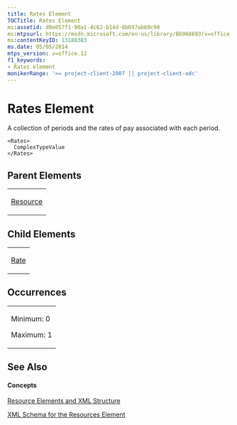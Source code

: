 ```yaml
---
title: Rates Element
TOCTitle: Rates Element
ms:assetid: d0e057f1-90a1-4c62-b14d-8b697ab69c98
ms:mtpsurl: https://msdn.microsoft.com/en-us/library/Bb968693(v=office.12)
ms:contentKeyID: 13188383
ms.date: 05/05/2014
mtps_version: v=office.12
f1_keywords:
- Rates element
monikerRange: '>= project-client-2007 || project-client-odc'
---
```


# Rates Element




A collection of periods and the rates of pay associated with each period.

    <Rates>
      ComplexTypeValue
    </Rates>

## Parent Elements

<table>
<colgroup>
<col style="width: 100%" />
</colgroup>
<tbody>
<tr class="odd">
<td><p><a href="resource-element.md">Resource</a></p></td>
</tr>
</tbody>
</table>

## Child Elements

<table>
<colgroup>
<col style="width: 100%" />
</colgroup>
<tbody>
<tr class="odd">
<td><p><a href="rate-element.md">Rate</a></p></td>
</tr>
</tbody>
</table>

## Occurrences

<table>
<colgroup>
<col style="width: 100%" />
</colgroup>
<tbody>
<tr class="odd">
<td><p>Minimum: 0</p>
<p>Maximum: 1</p></td>
</tr>
</tbody>
</table>

## See Also

#### Concepts

[Resource Elements and XML Structure](resource-elements-and-xml-structure.md)

[XML Schema for the Resources Element](xml-schema-for-the-resources-element.md)

